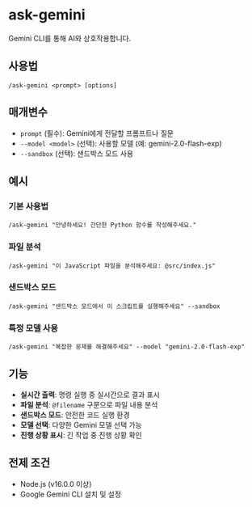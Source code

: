 # ask-gemini

Gemini CLI를 통해 AI와 상호작용합니다.

## 사용법

```
/ask-gemini <prompt> [options]
```

## 매개변수

- `prompt` (필수): Gemini에게 전달할 프롬프트나 질문
- `--model <model>` (선택): 사용할 모델 (예: gemini-2.0-flash-exp)
- `--sandbox` (선택): 샌드박스 모드 사용

## 예시

### 기본 사용법
```
/ask-gemini "안녕하세요! 간단한 Python 함수를 작성해주세요."
```

### 파일 분석
```
/ask-gemini "이 JavaScript 파일을 분석해주세요: @src/index.js"
```

### 샌드박스 모드
```
/ask-gemini "샌드박스 모드에서 이 스크립트를 실행해주세요" --sandbox
```

### 특정 모델 사용
```
/ask-gemini "복잡한 문제를 해결해주세요" --model "gemini-2.0-flash-exp"
```

## 기능

- **실시간 출력**: 명령 실행 중 실시간으로 결과 표시
- **파일 분석**: `@filename` 구문으로 파일 내용 분석
- **샌드박스 모드**: 안전한 코드 실행 환경
- **모델 선택**: 다양한 Gemini 모델 선택 가능
- **진행 상황 표시**: 긴 작업 중 진행 상황 확인

## 전제 조건

- Node.js (v16.0.0 이상)
- Google Gemini CLI 설치 및 설정 